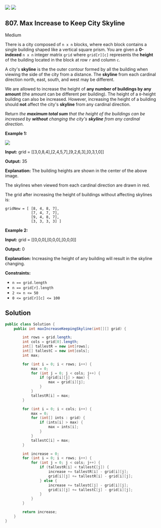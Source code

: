 [![](https://img.shields.io/github/stars/javadev/LeetCode-in-Java?label=Stars&style=flat-square)](https://github.com/javadev/LeetCode-in-Java)
[![](https://img.shields.io/github/forks/javadev/LeetCode-in-Java?label=Fork%20me%20on%20GitHub%20&style=flat-square)](https://github.com/javadev/LeetCode-in-Java/fork)

## 807\. Max Increase to Keep City Skyline

Medium

There is a city composed of `n x n` blocks, where each block contains a single building shaped like a vertical square prism. You are given a **0-indexed** `n x n` integer matrix `grid` where `grid[r][c]` represents the **height** of the building located in the block at row `r` and column `c`.

A city's **skyline** is the the outer contour formed by all the building when viewing the side of the city from a distance. The **skyline** from each cardinal direction north, east, south, and west may be different.

We are allowed to increase the height of **any number of buildings by any amount** (the amount can be different per building). The height of a `0`\-height building can also be increased. However, increasing the height of a building should **not** affect the city's **skyline** from any cardinal direction.

Return _the **maximum total sum** that the height of the buildings can be increased by **without** changing the city's **skyline** from any cardinal direction_.

**Example 1:**

![](https://assets.leetcode.com/uploads/2021/06/21/807-ex1.png)

**Input:** grid = \[\[3,0,8,4],[2,4,5,7],[9,2,6,3],[0,3,1,0]]

**Output:** 35

**Explanation:** The building heights are shown in the center of the above image. 
    
The skylines when viewed from each cardinal direction are drawn in red. 

The grid after increasing the height of buildings without affecting skylines is: 
    
    gridNew = [ [8, 4, 8, 7], 
                [7, 4, 7, 7], 
                [9, 4, 8, 7],  
                [3, 3, 3, 3] ]

**Example 2:**

**Input:** grid = \[\[0,0,0],[0,0,0],[0,0,0]]

**Output:** 0

**Explanation:** Increasing the height of any building will result in the skyline changing.

**Constraints:**

*   `n == grid.length`
*   `n == grid[r].length`
*   `2 <= n <= 50`
*   `0 <= grid[r][c] <= 100`

## Solution

```java
public class Solution {
    public int maxIncreaseKeepingSkyline(int[][] grid) {

        int rows = grid.length;
        int cols = grid[0].length;
        int[] tallestR = new int[rows];
        int[] tallestC = new int[cols];
        int max;

        for (int i = 0; i < rows; i++) {
            max = 0;
            for (int j = 0; j < cols; j++) {
                if (grid[i][j] > max) {
                    max = grid[i][j];
                }
            }
            tallestR[i] = max;
        }

        for (int i = 0; i < cols; i++) {
            max = 0;
            for (int[] ints : grid) {
                if (ints[i] > max) {
                    max = ints[i];
                }
            }
            tallestC[i] = max;
        }

        int increase = 0;
        for (int i = 0; i < rows; i++) {
            for (int j = 0; j < cols; j++) {
                if (tallestR[i] < tallestC[j]) {
                    increase += tallestR[i] - grid[i][j];
                    grid[i][j] += tallestR[i] - grid[i][j];
                } else {
                    increase += tallestC[j] - grid[i][j];
                    grid[i][j] += tallestC[j] - grid[i][j];
                }
            }
        }

        return increase;
    }
}
```